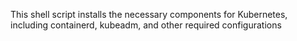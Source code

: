 This shell script installs the necessary components for Kubernetes, including containerd, kubeadm, and other required configurations
